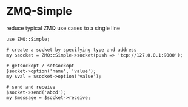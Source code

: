 ZMQ-Simple
==========

reduce typical ZMQ use cases to a single line

    use ZMQ::Simple;
    
    # create a socket by specifying type and address
    my $socket = ZMQ::Simple->socket(push => 'tcp://127.0.0.1:9000');
    
    # getsockopt / setsockopt
    $socket->option('name', 'value');
    my $val = $socket->option('value');
    
    # send and receive
    $socket->send('abcd');
    my $message = $socket->receive;
